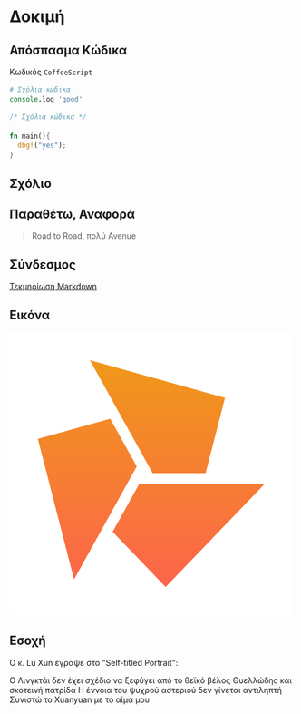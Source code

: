 [Markdown παγκόσμια σχόλια]:#

# Δοκιμή

## Απόσπασμα Κώδικα

Κωδικός `CoffeeScript`

```coffee
# Σχόλια κώδικα
console.log 'good'


```

```rust
/* Σχόλια κώδικα */

fn main(){
  dbg!("yes");
}
```

## Σχόλιο

<!-- HTML 注释 --> 

<!-- 多行注释 --> 

## Παραθέτω, Αναφορά

> Road to Road, πολύ Avenue

## Σύνδεσμος

[Τεκμηρίωση Markdown](https://github.com/xxai-art/xxai-art-md)

## Εικόνα

![xxAI.Art Brand Identity](https://raw.githubusercontent.com/xxai-art/web/main/file/svg/logo.svg)

## Εσοχή

Ο κ. Lu Xun έγραψε στο "Self-titled Portrait":

  Ο Λινγκτάι δεν έχει σχέδιο να ξεφύγει από το θεϊκό βέλος
  Θυελλώδης και σκοτεινή πατρίδα
  Η έννοια του ψυχρού αστεριού δεν γίνεται αντιληπτή
  Συνιστώ το Xuanyuan με το αίμα μου


